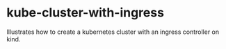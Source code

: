# kube-cluster-with-ingress

Illustrates how to create a kubernetes cluster with an ingress controller on kind.
